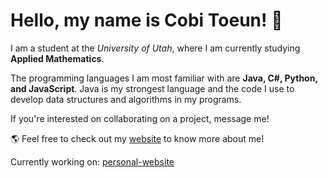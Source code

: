 # Hello, my name is Cobi Toeun! 👋

I am a student at the <em>University of Utah</em>, where I am currently studying <strong>Applied Mathematics</strong>.

The programming languages I am most familiar with are <strong>Java, C#, Python, and JavaScript</strong>. Java is my strongest language and the code I use to develop data structures and algorithms in my programs.

If you're interested on collaborating on a project, message me!

🌎 Feel free to check out my [website](https://www.cobitoeun.com) to know more about me!

Currently working on: [personal-website](https:///www.github.com/ctoeun/personal-website)
